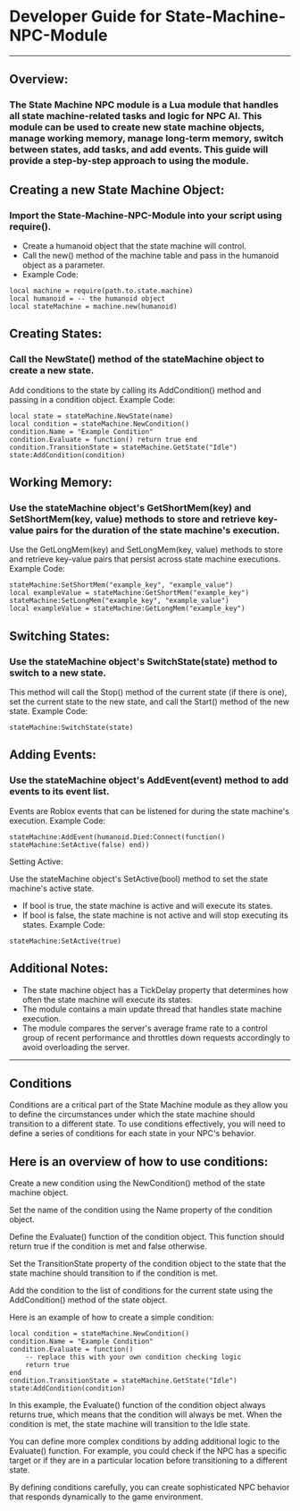 # Developer Guide for State-Machine-NPC-Module
---
## Overview:

### The State Machine NPC module is a Lua module that handles all state machine-related tasks and logic for NPC AI. This module can be used to create new state machine objects, manage working memory, manage long-term memory, switch between states, add tasks, and add events. This guide will provide a step-by-step approach to using the module.

## Creating a new State Machine Object:
### Import the State-Machine-NPC-Module into your script using require().
* Create a humanoid object that the state machine will control.
* Call the new() method of the machine table and pass in the humanoid object as a parameter.
* Example Code:
```
local machine = require(path.to.state.machine)
local humanoid = -- the humanoid object
local stateMachine = machine.new(humanoid)
```
## Creating States:

### Call the NewState() method of the stateMachine object to create a new state.
Add conditions to the state by calling its AddCondition() method and passing in a condition object.
Example Code:
```
local state = stateMachine.NewState(name)
local condition = stateMachine.NewCondition()
condition.Name = "Example Condition"
condition.Evaluate = function() return true end
condition.TransitionState = stateMachine.GetState("Idle")
state:AddCondition(condition)
```
## Working Memory:

### Use the stateMachine object's GetShortMem(key) and SetShortMem(key, value) methods to store and retrieve key-value pairs for the duration of the state machine's execution.
Use the GetLongMem(key) and SetLongMem(key, value) methods to store and retrieve key-value pairs that persist across state machine executions.
Example Code:
```
stateMachine:SetShortMem("example_key", "example_value")
local exampleValue = stateMachine:GetShortMem("example_key")
stateMachine:SetLongMem("example_key", "example_value")
local exampleValue = stateMachine:GetLongMem("example_key")
```
## Switching States:

### Use the stateMachine object's SwitchState(state) method to switch to a new state.
This method will call the Stop() method of the current state (if there is one), set the current state to the new state, and call the Start() method of the new state.
Example Code:
```
stateMachine:SwitchState(state)
```
## Adding Events:

### Use the stateMachine object's AddEvent(event) method to add events to its event list.
Events are Roblox events that can be listened for during the state machine's execution.
Example Code:
```
stateMachine:AddEvent(humanoid.Died:Connect(function() stateMachine:SetActive(false) end))
```
Setting Active:

Use the stateMachine object's SetActive(bool) method to set the state machine's active state.
* If bool is true, the state machine is active and will execute its states.
* If bool is false, the state machine is not active and will stop executing its states.
Example Code:
```
stateMachine:SetActive(true)
```
## Additional Notes:

* The state machine object has a TickDelay property that determines how often the state machine will execute its states.
* The module contains a main update thread that handles state machine execution.
* The module compares the server's average frame rate to a control group of recent performance and throttles down requests accordingly to avoid overloading the server.

---

## Conditions
Conditions are a critical part of the State Machine module as they allow you to define the circumstances under which the state machine should transition to a different state. To use conditions effectively, you will need to define a series of conditions for each state in your NPC's behavior.

## Here is an overview of how to use conditions:

Create a new condition using the NewCondition() method of the state machine object.

Set the name of the condition using the Name property of the condition object.

Define the Evaluate() function of the condition object. This function should return true if the condition is met and false otherwise.

Set the TransitionState property of the condition object to the state that the state machine should transition to if the condition is met.

Add the condition to the list of conditions for the current state using the AddCondition() method of the state object.

Here is an example of how to create a simple condition:

```
local condition = stateMachine.NewCondition()
condition.Name = "Example Condition"
condition.Evaluate = function() 
    -- replace this with your own condition checking logic
    return true 
end
condition.TransitionState = stateMachine.GetState("Idle")
state:AddCondition(condition)
```
In this example, the Evaluate() function of the condition object always returns true, which means that the condition will always be met. When the condition is met, the state machine will transition to the Idle state.

You can define more complex conditions by adding additional logic to the Evaluate() function. For example, you could check if the NPC has a specific target or if they are in a particular location before transitioning to a different state.

By defining conditions carefully, you can create sophisticated NPC behavior that responds dynamically to the game environment.
